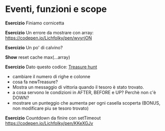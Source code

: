 # Eventi, funzioni e scope
**Esercizio**
Finiamo cornicetta

**Esercizio**
Un errore da mostrare con array:
https://codepen.io/Lichfolky/pen/wvyrjON

**Esercizio**
Un po' di calvino?


**Show**
reset cache
max(...array)


**Esercizio**
Dato questo codice:
[Treasure hunt](https://codepen.io/Lichfolky/pen/GRGQazY)

- cambiare il numero di righe e colonne
- cosa fa newTreasure?
- Mostra un messaggio di vittoria quando il tesoro è stato trovato.
- a cosa servono le condizioni in AFTER, BEFORE e UP? Perchè non c'è DOWN?
- mostrare un punteggio che aumenta per ogni casella scoperta (BONUS, non modificare piu se tesoro trovato)

**Esercizio**
Countdown da finire con setTimeout
https://codepen.io/Lichfolky/pen/KKeXGJv